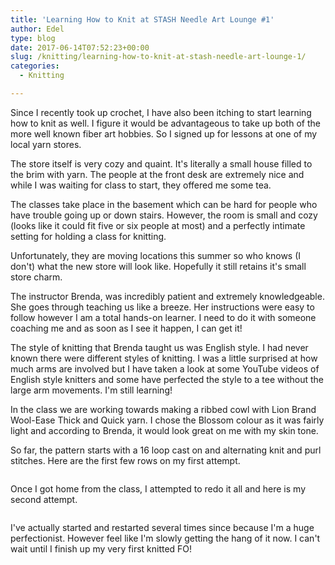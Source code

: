 ```yaml
---
title: 'Learning How to Knit at STASH Needle Art Lounge #1'
author: Edel
type: blog
date: 2017-06-14T07:52:23+00:00
slug: /knitting/learning-how-to-knit-at-stash-needle-art-lounge-1/
categories:
  - Knitting

---
```

Since I recently took up crochet, I have also been itching to start learning how to knit as well. I figure it would be advantageous to take up both of the more well known fiber art hobbies. So I signed up for lessons at one of my local yarn stores.

The store itself is very cozy and quaint. It's literally a small house filled to the brim with yarn. The people at the front desk are extremely nice and while I was waiting for class to start, they offered me some tea.

The classes take place in the basement which can be hard for people who have trouble going up or down stairs. However, the room is small and cozy (looks like it could fit five or six people at most) and a perfectly intimate setting for holding a class for knitting.

Unfortunately, they are moving locations this summer so who knows (I don't) what the new store will look like. Hopefully it still retains it's small store charm.

The instructor Brenda, was incredibly patient and extremely knowledgeable. She goes through teaching us like a breeze. Her instructions were easy to follow however I am a total hands-on learner. I need to do it with someone coaching me and as soon as I see it happen, I can get it!

The style of knitting that Brenda taught us was English style. I had never known there were different styles of knitting. I was a little surprised at how much arms are involved but I have taken a look at some YouTube videos of English style knitters and some have perfected the style to a tee without the large arm movements. I'm still learning!

In the class we are working towards making a ribbed cowl with Lion Brand Wool-Ease Thick and Quick yarn. I chose the Blossom colour as it was fairly light and according to Brenda, it would look great on me with my skin tone.

So far, the pattern starts with a 16 loop cast on and alternating knit and purl stitches. Here are the first few rows on my first attempt.

<img data-attachment-id="475" data-permalink="http://edelgrace.me/blog/knitting/learning-how-to-knit-at-stash-needle-art-lounge-1/attachment/20170607_143018/" data-orig-file="https://i1.wp.com/edelgrace.me/blog/wp-content/uploads/2017/06/20170607_143018.jpg?fit=3264%2C1836" data-orig-size="3264,1836" data-comments-opened="1" data-image-meta="{&quot;aperture&quot;:&quot;2.4&quot;,&quot;credit&quot;:&quot;&quot;,&quot;camera&quot;:&quot;LG-K210&quot;,&quot;caption&quot;:&quot;&quot;,&quot;created_timestamp&quot;:&quot;1496845818&quot;,&quot;copyright&quot;:&quot;&quot;,&quot;focal_length&quot;:&quot;3.18&quot;,&quot;iso&quot;:&quot;150&quot;,&quot;shutter_speed&quot;:&quot;0&quot;,&quot;title&quot;:&quot;&quot;,&quot;orientation&quot;:&quot;1&quot;}" data-image-title="20170607_143018" data-image-description="" data-medium-file="https://i1.wp.com/edelgrace.me/blog/wp-content/uploads/2017/06/20170607_143018.jpg?fit=300%2C169" data-large-file="https://i1.wp.com/edelgrace.me/blog/wp-content/uploads/2017/06/20170607_143018.jpg?fit=663%2C373" src="https://i1.wp.com/edelgrace.me/blog/wp-content/uploads/2017/06/20170607_143018.jpg?resize=663%2C373" alt="" class="aligncenter size-large wp-image-475" srcset="https://i1.wp.com/edelgrace.me/blog/wp-content/uploads/2017/06/20170607_143018.jpg?resize=1024%2C576 1024w, https://i1.wp.com/edelgrace.me/blog/wp-content/uploads/2017/06/20170607_143018.jpg?resize=300%2C169 300w, https://i1.wp.com/edelgrace.me/blog/wp-content/uploads/2017/06/20170607_143018.jpg?resize=768%2C432 768w, https://i1.wp.com/edelgrace.me/blog/wp-content/uploads/2017/06/20170607_143018.jpg?resize=982%2C552 982w, https://i1.wp.com/edelgrace.me/blog/wp-content/uploads/2017/06/20170607_143018.jpg?resize=400%2C225 400w, https://i1.wp.com/edelgrace.me/blog/wp-content/uploads/2017/06/20170607_143018.jpg?w=1326 1326w, https://i1.wp.com/edelgrace.me/blog/wp-content/uploads/2017/06/20170607_143018.jpg?w=1989 1989w" sizes="(max-width: 663px) 100vw, 663px" data-recalc-dims="1" />

Once I got home from the class, I attempted to redo it all and here is my second attempt.

<img data-attachment-id="476" data-permalink="http://edelgrace.me/blog/knitting/learning-how-to-knit-at-stash-needle-art-lounge-1/attachment/20170608_063802/" data-orig-file="https://i0.wp.com/edelgrace.me/blog/wp-content/uploads/2017/06/20170608_063802.jpg?fit=3264%2C1836" data-orig-size="3264,1836" data-comments-opened="1" data-image-meta="{&quot;aperture&quot;:&quot;2.4&quot;,&quot;credit&quot;:&quot;&quot;,&quot;camera&quot;:&quot;LG-K210&quot;,&quot;caption&quot;:&quot;&quot;,&quot;created_timestamp&quot;:&quot;1496903882&quot;,&quot;copyright&quot;:&quot;&quot;,&quot;focal_length&quot;:&quot;3.18&quot;,&quot;iso&quot;:&quot;100&quot;,&quot;shutter_speed&quot;:&quot;0&quot;,&quot;title&quot;:&quot;&quot;,&quot;orientation&quot;:&quot;6&quot;}" data-image-title="20170608_063802" data-image-description="" data-medium-file="https://i0.wp.com/edelgrace.me/blog/wp-content/uploads/2017/06/20170608_063802.jpg?fit=300%2C169" data-large-file="https://i0.wp.com/edelgrace.me/blog/wp-content/uploads/2017/06/20170608_063802.jpg?fit=663%2C373" src="https://i0.wp.com/edelgrace.me/blog/wp-content/uploads/2017/06/20170608_063802.jpg?resize=663%2C373" alt="" class="aligncenter size-large wp-image-476" srcset="https://i0.wp.com/edelgrace.me/blog/wp-content/uploads/2017/06/20170608_063802.jpg?resize=1024%2C576 1024w, https://i0.wp.com/edelgrace.me/blog/wp-content/uploads/2017/06/20170608_063802.jpg?resize=300%2C169 300w, https://i0.wp.com/edelgrace.me/blog/wp-content/uploads/2017/06/20170608_063802.jpg?resize=768%2C432 768w, https://i0.wp.com/edelgrace.me/blog/wp-content/uploads/2017/06/20170608_063802.jpg?resize=982%2C552 982w, https://i0.wp.com/edelgrace.me/blog/wp-content/uploads/2017/06/20170608_063802.jpg?resize=400%2C225 400w, https://i0.wp.com/edelgrace.me/blog/wp-content/uploads/2017/06/20170608_063802.jpg?w=1326 1326w, https://i0.wp.com/edelgrace.me/blog/wp-content/uploads/2017/06/20170608_063802.jpg?w=1989 1989w" sizes="(max-width: 663px) 100vw, 663px" data-recalc-dims="1" />

I've actually started and restarted several times since because I'm a huge perfectionist. However feel like I'm slowly getting the hang of it now. I can't wait until I finish up my very first knitted FO!